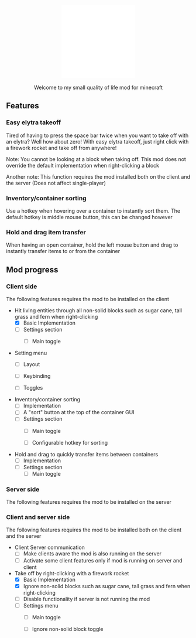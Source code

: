 <div align="center">

<img src="assets/icon.png" width="200px" alt="NUB's QOL" />

Welcome to my small quality of life mod for minecraft

</div>

## Features

### Easy elytra takeoff

Tired of having to press the space bar twice when you want to take off with an elytra?
Well how about zero! With easy elytra takeoff, just right click with a firework rocket and take off from anywhere!

Note: You cannot be looking at a block when taking off. This mod does not override the default implementation when
right-clicking a block

Another note: This function requires the mod installed both on the client and the server (Does not affect single-player)

### Inventory/container sorting

Use a hotkey when hovering over a container to instantly sort them. The default hotkey is middle mouse button, this can
be changed however

### Hold and drag item transfer

When having an open container, hold the left mouse button and drag to instantly transfer items to or from the container

## Mod progress

### Client side

The following features requires the mod to be installed on the client

* Hit living entities through all non-solid blocks such as sugar cane, tall grass and fern when right-clicking
    * [x] Basic Implementation
    * [ ] Settings section
        * [ ] Main toggle


* Setting menu
    * [ ] Layout
    * [ ] Keybinding
    * [ ] Toggles


* Inventory/container sorting
    * [ ] Implementation
    * [ ] A "sort" button at the top of the container GUI
    * [ ] Settings section
        * [ ] Main toggle
        * [ ] Configurable hotkey for sorting


* Hold and drag to quickly transfer items between containers
    * [ ] Implementation
    * [ ] Settings section
        * [ ] Main toggle

### Server side

The following features requires the mod to be installed on the server

### Client and server side

The following features requires the mod to be installed both on the client and the server

* Client Server communication
    * [ ] Make clients aware the mod is also running on the server
    * [ ] Activate some client features only if mod is running on server and client

* Take off by right-clicking with a firework rocket
    * [x] Basic Implementation
    * [x] Ignore non-solid blocks such as sugar cane, tall grass and fern when right-clicking
    * [ ] Disable functionality if server is not running the mod
    * [ ] Settings menu
        * [ ] Main toggle
        * [ ] Ignore non-solid block toggle


